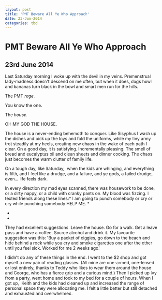 ```yaml
---
layout: post
title: 'PMT Beware All Ye Who Approach'
date: 23-Jun-2014
categories: tbd
---
```


# PMT Beware All Ye Who Approach

## 23rd June 2014

Last Saturday morning I woke up with the devil in my veins. Premenstrual lady-madness doesn't descend on me often,   but when it does,   dogs howl and bananas turn black in the bowl and smart men run for the hills.

The PMT *rage*.

You know the one.

The *house*.

OH MY GOD THE HOUSE.

The house is a never-ending behemoth to conquer. Like Sisyphus I wash up the dishes and pick up the toys and fold the uniforms, while my tiny army trot steadily at my heels, creating new chaos in the wake of each path I clear. On a good day, it is satisfying. Incrementally pleasing. The smell of bread and eucalyptus oil and clean sheets and dinner cooking. The chaos just becomes the warm clutter of family life.

On a tough day, like Saturday,  when the kids are whinging, and everything is filth, and I feel like a drudge, and a failure, and ye gods, a failed drudge, even... life feels dark.

In every direction my mad eyes scanned, there was housework to be done, or a dirty nappy, or a child with cranky pants on. My blood was fizzing. I texted friends along these lines:* I am going to punch somebody or cry or cry while punching somebody HELP ME. *

*

*

They had excellent suggestions. Leave the house. Go for a walk. Get a leave pass and have a coffee. Source alcohol and drink it. My favourite suggestion was this: 'Buy a packet of ciggies, go down to the beach and hide behind a rock while you cry and smoke cigarettes one after the other until you feel sick. Worked for me 2 weeks ago.'

I didn't do any of these things in the end. I went to the $2 shop and got myself a new pair of reading glasses. (All mine are one-armed, one-lensed or lost entirely, thanks to Teddy who likes to wear them around the house and George, who has a fierce grip and a curious mind.) Then I picked up Ivy from a party, went home and took to my bed for a couple of hours. When I got up,  Keith and the kids had cleaned up and increased the range of personal space they were allocating me. I felt a little better but still detached and exhausted and overwhelmed.
